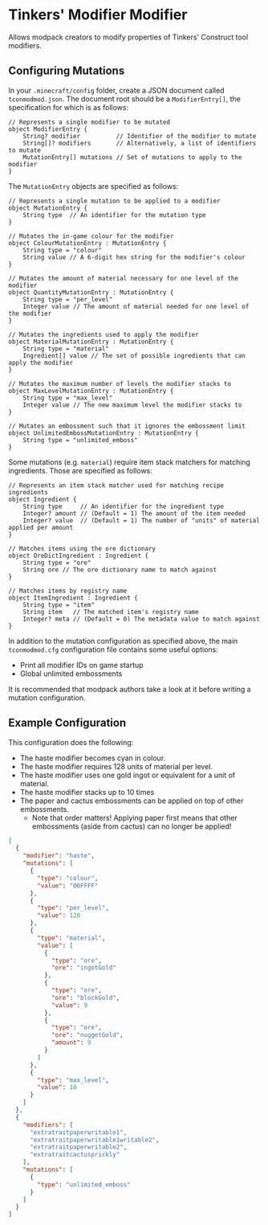 # Tinkers' Modifier Modifier

Allows modpack creators to modify properties of Tinkers' Construct tool modifiers.

## Configuring Mutations

In your `.minecraft/config` folder, create a JSON document called `tconmodmod.json`. The document root should be a `ModifierEntry[]`, the specification for which is as follows:

```
// Represents a single modifier to be mutated
object ModifierEntry {
    String? modifier          // Identifier of the modifier to mutate
    String[]? modifiers       // Alternatively, a list of identifiers to mutate
    MutationEntry[] mutations // Set of mutations to apply to the modifier
}
```

The `MutationEntry` objects are specified as follows:

```
// Represents a single mutation to be applied to a modifier
object MutationEntry {
    String type  // An identifier for the mutation type
}

// Mutates the in-game colour for the modifier
object ColourMutationEntry : MutationEntry {
    String type = "colour"
    String value // A 6-digit hex string for the modifier's colour
}

// Mutates the amount of material necessary for one level of the modifier
object QuantityMutationEntry : MutationEntry {
    String type = "per_level"
    Integer value // The amount of material needed for one level of the modifier
}

// Mutates the ingredients used to apply the modifier
object MaterialMutationEntry : MutationEntry {
    String type = "material"
    Ingredient[] value // The set of possible ingredients that can apply the modifier
}

// Mutates the maximum number of levels the modifier stacks to
object MaxLevelMutationEntry : MutationEntry {
    String type = "max_level"
    Integer value // The new maximum level the modifier stacks to
}

// Mutates an embossment such that it ignores the embossment limit
object UnlimitedEmbossMutationEntry : MutationEntry {
    String type = "unlimited_emboss"
}
```

Some mutations (e.g. `material`) require item stack matchers for matching ingredients. Those are specified as follows:

```
// Represents an item stack matcher used for matching recipe ingredients
object Ingredient {
    String type     // An identifier for the ingredient type
    Integer? amount // (Default = 1) The amount of the item needed
    Integer? value  // (Default = 1) The number of "units" of material applied per amount
}

// Matches items using the ore dictionary
object OreDictIngredient : Ingredient {
    String type = "ore"
    String ore // The ore dictionary name to match against
}

// Matches items by registry name
object ItemIngredient : Ingredient {
    String type = "item"
    String item   // The matched item's registry name
    Integer? meta // (Default = 0) The metadata value to match against
}
```

In addition to the mutation configuration as specified above, the main `tconmodmod.cfg` configuration file contains some useful options:

* Print all modifier IDs on game startup
* Global unlimited embossments

It is recommended that modpack authors take a look at it before writing a mutation configuration.

## Example Configuration

This configuration does the following:
* The haste modifier becomes cyan in colour.
* The haste modifier requires 128 units of material per level.
* The haste modifier uses one gold ingot or equivalent for a unit of material.
* The haste modifier stacks up to 10 times
* The paper and cactus embossments can be applied on top of other embossments.
    * Note that order matters! Applying paper first means that other embossments (aside from cactus) can no longer be applied!

```json
[
  {
    "modifier": "haste",
    "mutations": [
      {
        "type": "colour",
        "value": "00FFFF"
      },
      {
        "type": "per_level",
        "value": 128
      },
      {
        "type": "material",
        "value": [
          {
            "type": "ore",
            "ore": "ingotGold"
          },
          {
            "type": "ore",
            "ore": "blockGold",
            "value": 9
          },
          {
            "type": "ore",
            "ore": "nuggetGold",
            "amount": 9
          }
        ]
      },
      {
        "type": "max_level",
        "value": 10
      }
    ]
  },
  {
    "modifiers": [
      "extratraitpaperwritable1",
      "extratraitpaperwritable1writable2",
      "extratraitpaperwritable2",
      "extratraitcactusprickly"
    ],
    "mutations": [
      {
        "type": "unlimited_emboss"
      }
    ]
  }
]

```
